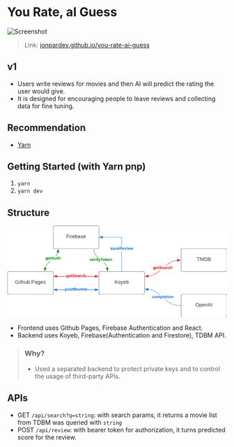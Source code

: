 # You Rate, aI Guess

![Screenshot](https://repository-images.githubusercontent.com/599682434/aa2fd674-cdd3-4855-9bd3-b534f99cfbe2)

> Link: [jonpardev.github.io/you-rate-ai-guess](https://jonpardev.github.io/you-rate-ai-guess)

## v1

- Users write reviews for movies and then AI will predict the rating the user would give.
- It is designed for encouraging people to leave reviews and collecting data for fine tuning.

## Recommendation

- [Yarn](https://yarnpkg.com/getting-started/install)

## Getting Started (with Yarn pnp)

1.  `yarn`
2.  `yarn dev`

## Structure
![Structure](https://raw.githubusercontent.com/jonpardev/you-rate-ai-guess/main/.README/you-rate-ai-guess.png)
- Frontend uses Github Pages, Firebase Authentication and React.
- Backend uses Koyeb, Firebase(Authentication and Firestore), TDBM API.

> ### Why?
> - Used a separated backend to protect private keys and to control the usage of third-party APIs.

## APIs

- GET `/api/search?q=string`: with search params, it returns a movie list from TDBM was queried with `string`
- POST `/api/review`: with bearer token for authorization, it turns predicted score for the review.